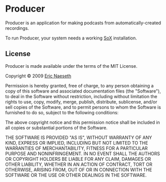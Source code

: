 Producer
========

Producer is an application for making podcasts from automatically-created recordings.

To run Producer, your system needs a working [SoX][sox] installation.

[sox]: http://sox.sourceforge.net/

License
-------

Producer is made available under the terms of the MIT License.

Copyright © 2009 [Eric Naeseth][copyright_holder]

Permission is hereby granted, free of charge, to any person obtaining a copy
of this software and associated documentation files (the "Software"), to deal
in the Software without restriction, including without limitation the rights
to use, copy, modify, merge, publish, distribute, sublicense, and/or sell
copies of the Software, and to permit persons to whom the Software is
furnished to do so, subject to the following conditions:

The above copyright notice and this permission notice shall be included in
all copies or substantial portions of the Software.

THE SOFTWARE IS PROVIDED "AS IS", WITHOUT WARRANTY OF ANY KIND, EXPRESS OR
IMPLIED, INCLUDING BUT NOT LIMITED TO THE WARRANTIES OF MERCHANTABILITY,
FITNESS FOR A PARTICULAR PURPOSE AND NONINFRINGEMENT. IN NO EVENT SHALL THE
AUTHORS OR COPYRIGHT HOLDERS BE LIABLE FOR ANY CLAIM, DAMAGES OR OTHER
LIABILITY, WHETHER IN AN ACTION OF CONTRACT, TORT OR OTHERWISE, ARISING FROM,
OUT OF OR IN CONNECTION WITH THE SOFTWARE OR THE USE OR OTHER DEALINGS IN
THE SOFTWARE.

[copyright_holder]: http://github.com/enaeseth/
